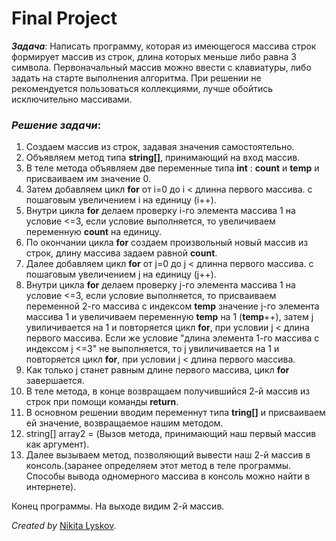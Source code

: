 # Final Project

**_Задача_**: Написать программу, которая из имеющегося массива строк формирует массив из строк, длина которых меньше либо равна 3 символа. Первоначальный массив можно ввести с клавиатуры, либо задать на старте выполнения алгоритма. При решении не рекомендуется пользоваться коллекциями, лучше обойтись исключительно массивами.

### *Решение задачи*:

1. Создаем массив из строк, задавая значения самостоятельно.
2. Объявляем метод типа **string[]**, принимающий на вход массив.
3. В теле метода объявляем две переменные типа **int** : **count** и **temp** и присваиваем им значение 0.
4. Затем добавляем цикл **for**  от i=0  до i < длинна первого массива. с пошаговым увеличением i на единицу (i++).
5. Внутри цикла **for** делаем проверку i-го элемента массива 1 на условие <=3, если условие выполняется,
то увеличиваем переменную **count** на единицу.
6. По окончании цикла **for** создаем произвольный новый массив из строк, длину массива задаем равной **count**.
7. Далее добавляем цикл **for**  от j=0  до j < длинна первого массива. с пошаговым увеличением j на единицу (j++).
8. Внутри цикла **for** делаем проверку j-го элемента массива 1 на условие <=3, если условие выполняется,
то присваиваем переменной 2-го массива с индексом **temp** значение j-го элемента массива 1 и увеличиваем 
переменную **temp** на 1 (**temp**++), затем j увиличивается на 1 и повторяется цикл **for**, при условии j < длина первого массива.
Если же условие "длина элемента 1-го массива с индексом j <=3" не выполняется, то j увиличивается на 1 и повторяется цикл **for**, при условии j < длина первого массива.
9. Как только j станет равным длине первого массива, цикл **for** завершается.
10. В теле метода, в конце возвращаем получившийся 2-й массив из строк при помощи команды **return**.
11. В основном решении вводим переменнут типа **tring[]** и присваиваем ей значение, возвращаемое нашим методом. 
12. string[] array2 = (Вызов метода, принимающий наш первый массив как аргумент).
13. Далее вызываем метод, позволяющий вывести наш 2-й массив в консоль.(заранее определяем этот метод в теле программы. Способы вывода одномерного массива в консоль можно найти в интернете).

Конец программы. На выходе видим 2-й массив.

*Created by* [Nikita Lyskov](https://github.com/nikitam1337).

